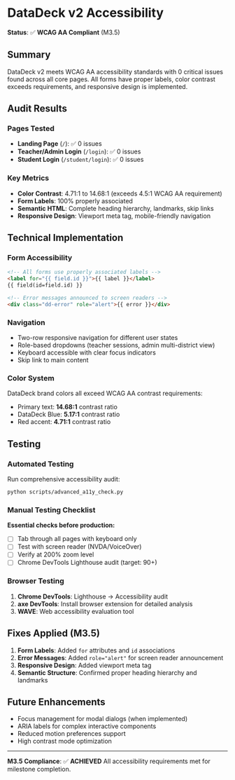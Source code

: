 # DataDeck v2 Accessibility

**Status**: ✅ **WCAG AA Compliant** (M3.5)

## Summary

DataDeck v2 meets WCAG AA accessibility standards with 0 critical issues found across all core pages. All forms have proper labels, color contrast exceeds requirements, and responsive design is implemented.

## Audit Results

### Pages Tested
- **Landing Page** (`/`): ✅ 0 issues
- **Teacher/Admin Login** (`/login`): ✅ 0 issues
- **Student Login** (`/student/login`): ✅ 0 issues

### Key Metrics
- **Color Contrast**: 4.71:1 to 14.68:1 (exceeds 4.5:1 WCAG AA requirement)
- **Form Labels**: 100% properly associated
- **Semantic HTML**: Complete heading hierarchy, landmarks, skip links
- **Responsive Design**: Viewport meta tag, mobile-friendly navigation

## Technical Implementation

### Form Accessibility
```html
<!-- All forms use properly associated labels -->
<label for="{{ field.id }}">{{ label }}</label>
{{ field(id=field.id) }}

<!-- Error messages announced to screen readers -->
<div class="dd-error" role="alert">{{ error }}</div>
```

### Navigation
- Two-row responsive navigation for different user states
- Role-based dropdowns (teacher sessions, admin multi-district view)
- Keyboard accessible with clear focus indicators
- Skip link to main content

### Color System
DataDeck brand colors all exceed WCAG AA contrast requirements:
- Primary text: **14.68:1** contrast ratio
- DataDeck Blue: **5.17:1** contrast ratio
- Red accent: **4.71:1** contrast ratio

## Testing

### Automated Testing
Run comprehensive accessibility audit:
```bash
python scripts/advanced_a11y_check.py
```

### Manual Testing Checklist
**Essential checks before production:**
- [ ] Tab through all pages with keyboard only
- [ ] Test with screen reader (NVDA/VoiceOver)
- [ ] Verify at 200% zoom level
- [ ] Chrome DevTools Lighthouse audit (target: 90+)

### Browser Testing
1. **Chrome DevTools**: Lighthouse → Accessibility audit
2. **axe DevTools**: Install browser extension for detailed analysis
3. **WAVE**: Web accessibility evaluation tool

## Fixes Applied (M3.5)

1. **Form Labels**: Added `for` attributes and `id` associations
2. **Error Messages**: Added `role="alert"` for screen reader announcement
3. **Responsive Design**: Added viewport meta tag
4. **Semantic Structure**: Confirmed proper heading hierarchy and landmarks

## Future Enhancements

- Focus management for modal dialogs (when implemented)
- ARIA labels for complex interactive components
- Reduced motion preferences support
- High contrast mode optimization

---

**M3.5 Compliance**: ✅ **ACHIEVED**
All accessibility requirements met for milestone completion.
